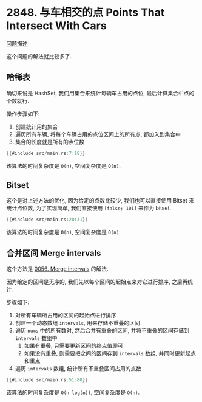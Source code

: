 # 2848. 与车相交的点 Points That Intersect With Cars

[问题描述](https://leetcode.com/problems/points-that-intersect-with-cars)

这个问题的解法就比较多了.

## 哈稀表

确切来说是 HashSet, 我们用集合来统计每辆车占用的点位, 最后计算集合中点的个数就行.

操作步骤如下:

1. 创建统计用的集合
2. 遍历所有车辆, 将每个车辆占用的点位区间上的所有点, 都加入到集合中
3. 集合的长度就是所有的点位数

```rust
{{#include src/main.rs:7:18}}
```

该算法的时间复杂度是 `O(n)`, 空间复杂度是 `O(n)`.

## Bitset

这个是对上述方法的优化, 因为给定的点数比较少, 我们也可以直接使用 Bitset 来统计点位数,
为了实现简单, 我们直接使用 `[false; 101]` 来作为 bitset.

```rust
{{#include src/main.rs:20:31}}
```

该算法的时间复杂度是 `O(n)`, 空间复杂度是 `O(n)`.

## 合并区间 Merge intervals

这个方法是 [0056. Merge intervals](../0056.merge-intervals/index.md) 的解法.

因为给定的区间是无序的, 我们先以每个区间的起始点来对它进行排序, 之后再统计.

步骤如下:

1. 对所有车辆所占用的区间的起始点进行排序
2. 创建一个动态数组 `intervals`, 用来存储不重叠的区间
3. 遍历 `nums` 中的所有数对, 然后合并有重叠的区间, 并将不重叠的区间存储到 `intervals` 数组中
    1. 如果有重叠, 只需要更新区间的终点值即可
    2. 如果没有重叠, 则需要把之间的区间存到 `intervals` 数组, 并同时更新起点和重点
4. 遍历 `intervals` 数组, 统计所有不重叠区间占用的点数

```rust
{{#include src/main.rs:51:80}}
```

该算法的时间复杂度是 `O(n log(n))`, 空间复杂度是 `O(n)`.

